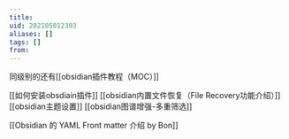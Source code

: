 ```yaml
---
title: 
uid: 202105012303
aliases: []
tags: []
from: 
---
```

同级别的还有[[obsidian插件教程（MOC）]]

[[如何安装obsdiain插件]]
[[obsidian内置文件恢复（File Recovery功能介绍）]]
[[obsidian主题设置]]
[[obsidian图谱增强-多重筛选]]

[[Obsidian 的 YAML Front matter 介绍 by Bon]]